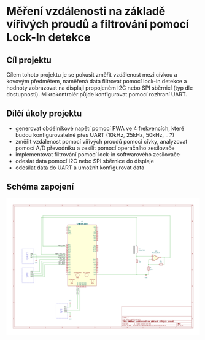 # Měření vzdálenosti na základě vířivých proudů a filtrování pomocí Lock-In detekce

## Cíl projektu

Cílem tohoto projektu je se pokusit změřit vzdálenost mezi cívkou a kovovým předmětem, naměřená data filtrovat pomocí lock-in detekce a hodnoty zobrazovat na displaji propojeném I2C nebo SPI sběrnicí (typ dle dostupnosti). Mikrokontrolér půjde konfigurovat pomocí rozhraní UART.

## Dílčí úkoly projektu

- generovat obdélníkové napětí pomocí PWA ve 4 frekvencích, které budou konfigurovatelné přes UART (10kHz, 25kHz, 50kHz, ...?)
- změřit vzdálenost pomocí vířivých proudů pomocí cívky, analyzovat pomocí A/D převodníku a zesílit pomocí operačního zesilovače
- implementovat filtrování pomocí lock-in softwarového zesilovače
- odeslat data pomocí I2C nebo SPI sběrnice do displaje
- odesílat data do UART a umožnit konfigurovat data

## Schéma zapojení

![sber-dat/sber-dat.svg](sber-dat/sber-dat.svg)